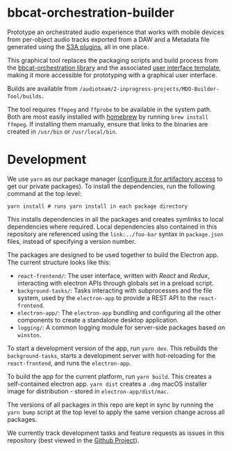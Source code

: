 # bbcat-orchestration-builder

Prototype an orchestrated audio experience that works with mobile devices from per-object audio tracks exported from a DAW and a Metadata file generated using the [S3A plugins](http://www.s3a-spatialaudio.org/plugins), all in one place.

This graphical tool replaces the packaging scripts and build process from the [bbcat-orchestration library](https://github.com/bbc/bbcat-orchestration) and the associated [user interface template](https://github.com/bbc/bbcat-orchestration-template), making it more accessible for prototyping with a graphical user interface.

Builds are available from `/audioteam/2-inprogress-projects/MDO-Builder-Tool/builds`.

The tool requires `ffmpeg` and `ffprobe` to be available in the system path. Both are most easily installed with [homebrew](https://brew.sh) by running `brew install ffmpeg`. If installing them manually, ensure that links to the binaries are created in `/usr/bin` or `/usr/local/bin`.

# Development

We use `yarn` as our package manager ([configure it for artifactory access](https://confluence.dev.bbc.co.uk/display/audioteam/bbcat-orchestration+libraries+and+tools) to get our private packages). To install the dependencies, run the following command at the top level:

```
yarn install # runs yarn install in each package directory
```

This installs dependencies in all the packages and creates symlinks to local dependencies where required. Local dependencies also contained in this repository are referenced using the `link:../foo-bar` syntax in `package.json` files, instead of specifying a version number.

The packages are designed to be used together to build the Electron app. The current structure looks like this:

  * `react-frontend/`: The user interface, written with _React_ and _Redux_, interacting with electron APIs through globals set in a preload script.
  * `background-tasks/`: Tasks interacting with subprocesses and the file system, used by the `electron-app` to provide a REST API to the `react-frontend`.
  * `electron-app/`: The `electron-app` bundling and configuring all the other components to create a standalone desktop application.
  * `logging/`: A common logging module for server-side packages based on `winston`.

To start a development version of the app, run `yarn dev`. This rebuilds the `background-tasks`, starts a development server with hot-reloading for the `react-frontend`, and runs the `electron-app`.

To build the app for the current platform, run `yarn build`. This creates a self-contained electron app. `yarn dist` creates a `.dmg` macOS installer image for distribution - stored in `electron-app/dist/mac`.

The versions of all packages in this repo are kept in sync by running the `yarn bump` script at the top level to apply the same version change across all packages.

We currently track development tasks and feature requests as issues in this repository (best viewed in the [Github Project](https://github.com/bbc/bbcat-orchestration-builder/projects/3)).
